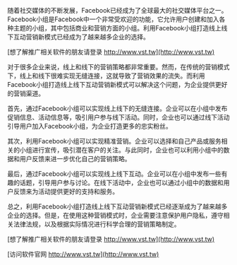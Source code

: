 随着社交媒体的不断发展，Facebook已经成为了全球最大的社交媒体平台之一。Facebook小组是Facebook中一个非常受欢迎的功能，它允许用户创建和加入各种主题的小组，其中包括商业和营销方面的小组。利用Facebook小组打造线上线下互动营销新模式已经成为了越来越多企业的选择。

[想了解推广相关软件的朋友请登录 http://www.vst.tw](http://www.vst.tw)

对于很多企业来说，线上和线下的营销策略都非常重要。然而，在传统的营销模式下，线上和线下很难实现无缝连接，这就导致了营销效果的流失。而利用Facebook小组打造线上线下互动营销新模式可以解决这个问题，为企业提供更好的营销渠道。

首先，通过Facebook小组可以实现线上线下的无缝连接。企业可以在小组中发布促销信息、活动信息等，吸引用户参与线下活动。同时，企业也可以通过线下活动引导用户加入Facebook小组，为企业打造更多的忠实粉丝。

其次，利用Facebook小组可以实现精准营销。企业可以选择和自己产品或服务相关的小组进行宣传，吸引潜在客户的关注。与此同时，企业也可以利用小组中的数据和用户反馈来进一步优化自己的营销策略。

最后，通过Facebook小组可以实现线上线下互动。企业可以在小组中发布一些有趣的话题，引导用户参与讨论。在线下活动中，企业也可以通过小组中的数据和用户反馈来为活动提供更好的支持和服务。

总之，利用Facebook小组打造线上线下互动营销新模式已经逐渐成为了越来越多企业的选择。但是，在使用这种营销模式时，企业需要注意保护用户隐私，遵守相关法律法规，以及根据实际情况进行科学合理的营销策略制定。

[想了解推广相关软件的朋友请登录 http://www.vst.tw](http://www.vst.tw)


[访问软件官网 http://www.vst.tw](http://www.vst.tw)
